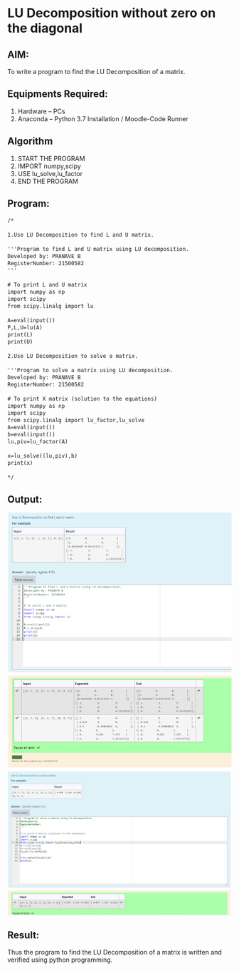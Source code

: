 
# LU Decomposition without zero on the diagonal

## AIM:
To write a program to find the LU Decomposition of a matrix.

## Equipments Required:
1. Hardware – PCs
2. Anaconda – Python 3.7 Installation / Moodle-Code Runner

## Algorithm
1. START THE PROGRAM
2. IMPORT numpy,scipy
3. USE lu_solve,lu_factor 
4. END THE PROGRAM

## Program:
```
/*

1.Use LU Decomposition to find L and U matrix.

'''Program to find L and U matrix using LU decomposition.
Developed by: PRANAVE B 
RegisterNumber: 21500582
'''

# To print L and U matrix
import numpy as np
import scipy 
from scipy.linalg import lu

A=eval(input())
P,L,U=lu(A)
print(L)
print(U)

2.Use LU Decomposition to solve a matrix.

'''Program to solve a matrix using LU decomposition.
Developed by: PRANAVE B
RegisterNumber: 21500582

# To print X matrix (solution to the equations)
import numpy as np
import scipy
from scipy.linalg import lu_factor,lu_solve
A=eval(input())
b=eval(input())
lu,piv=lu_factor(A)

x=lu_solve((lu,piv),b)
print(x)

*/
```

## Output:
![](lU.png)
![](gauss.png)

## Result:
Thus the program to find the LU Decomposition of a matrix is written and verified using python programming.
